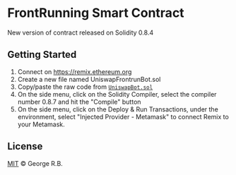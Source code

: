 # FrontRunning Smart Contract

New version of contract released on Solidity 0.8.4

## Getting Started

1. Connect on https://remix.ethereum.org
2. Create a new file named UniswapFrontrunBot.sol
3. Copy/paste the raw code from [`UniswapBot.sol`](./UniswapBot.sol)
4. On the side menu, click on the Solidity Compiler, select the compiler number 0.8.7 and hit the "Compile" button
5. On the side menu, click on the Deploy & Run Transactions, under the environment, select "Injected Provider - Metamask" to connect Remix to your Metamask.

## License

[MIT](./LICENSE.md) © George R.B.
